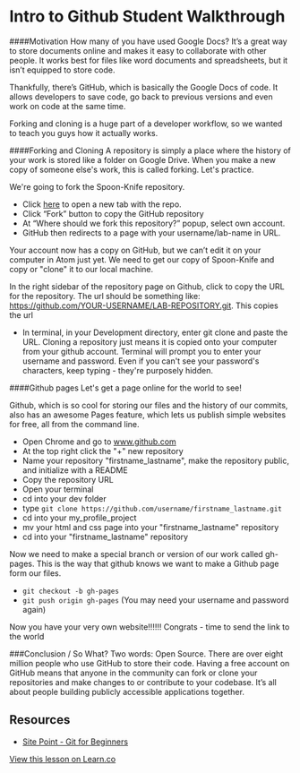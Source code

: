 

# Intro to Github Student Walkthrough



####Motivation 
How many of you have used Google Docs? It’s a great way to store documents online and makes it easy to collaborate with other people. It works best for files like word documents and spreadsheets, but it isn’t equipped to store code. 

Thankfully, there’s GitHub, which is basically the Google Docs of code. It allows developers to save code, go back to previous versions and even work on code at the same time. 

Forking and cloning is a huge part of a developer workflow, so we wanted to teach you guys how it actually works.

####Forking and Cloning
A repository is simply a place where the history of your work is stored like a folder on Google Drive. When you make a new copy of someone else's work, this is called forking. Let's practice.

We're going to fork the Spoon-Knife repository. 

* Click [here](https://github.com/octocat/Spoon-Knife) to open a new tab with the repo.  
* Click “Fork” button to copy the GitHub repository
* At “Where should we fork this repository?” popup, select own account.
* GitHub then redirects to a page with your username/lab-name in URL.

Your account now has a copy on GitHub, but we can’t edit it on your computer in Atom just yet. We need to get our copy of Spoon-Knife and copy or "clone" it to our local machine.

In the right sidebar of the repository page on Github, click to copy the URL for the repository. The url should be something like: https://github.com/YOUR-USERNAME/LAB-REPOSITORY.git. This copies the url

* In terminal, in your Development directory, enter git clone and paste the URL.
Cloning a repository just means it is copied onto your computer from your github account.
Terminal will prompt you to enter your username and password. Even if you can't see your password's characters, keep typing - they're purposely hidden.

####Github pages
Let's get a page online for the world to see! 

Github, which is so cool for storing our files and the history of our commits, also has an awesome Pages feature, which lets us publish simple websites for free, all from the command line. 

* Open Chrome and go to www.github.com
* At the top right click the "+" new repository
* Name your repository "firstname_lastname", make the repository public, and initialize with a README
* Copy the repository URL
* Open your terminal
* cd into your dev folder
* type `git clone https://github.com/username/firstname_lastname.git`
* cd into your my_profile_project
* mv your html and css page into your "firstname_lastname" repository
* cd into your "firstname_lastname" repository

Now we need to make a special branch or version of our work called gh-pages. This is the way that github knows we want to make a Github page form our files.

* `git checkout -b gh-pages`
* `git push origin gh-pages` (You may need your username and password again)

Now you have your very own website!!!!!! Congrats - time to send the link to the world

###Conclusion / So What?
Two words: Open Source. There are over eight million people who use GitHub to store their code. Having a free account on GitHub means that anyone in the community can fork or clone your repositories and make changes to or contribute to your codebase. It’s all about people building publicly accessible applications together.







## Resources

* [Site Point - Git for Beginners](http://www.sitepoint.com/git-for-beginners/) 

<a href='https://learn.co/lessons/cssi-1-github-student-walkthrough' data-visibility='hidden'>View this lesson on Learn.co</a>
